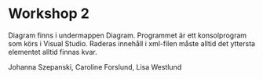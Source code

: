 # Workshop 2
Diagram finns i undermappen Diagram.
Programmet är ett konsolprogram som körs i Visual Studio.
Raderas innehåll i xml-filen måste alltid det yttersta <Members></Members> elementet alltid finnas kvar.

Johanna Szepanski, Caroline Forslund, Lisa Westlund

